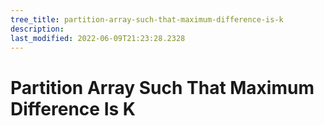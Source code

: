 ```yaml
---
tree_title: partition-array-such-that-maximum-difference-is-k
description: 
last_modified: 2022-06-09T21:23:28.2328
---
```


# Partition Array Such That Maximum Difference Is K
